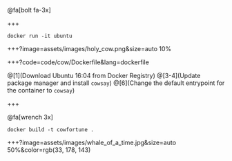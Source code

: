 
@fa[bolt fa-3x]

+++

`docker run -it ubuntu`

+++?image=assets/images/holy_cow.png&size=auto 10%

+++?code=code/cow/Dockerfile&lang=dockerfile

@[1](Download Ubuntu 16:04 from Docker Registry)
@[3-4](Update package manager and install `cowsay`)
@[6](Change the default entrypoint for the container to `cowsay`)

+++

@fa[wrench 3x]

`docker build -t cowfortune .`

+++?image=assets/images/whale_of_a_time.jpg&size=auto 50%&color=rgb(33, 178, 143)
